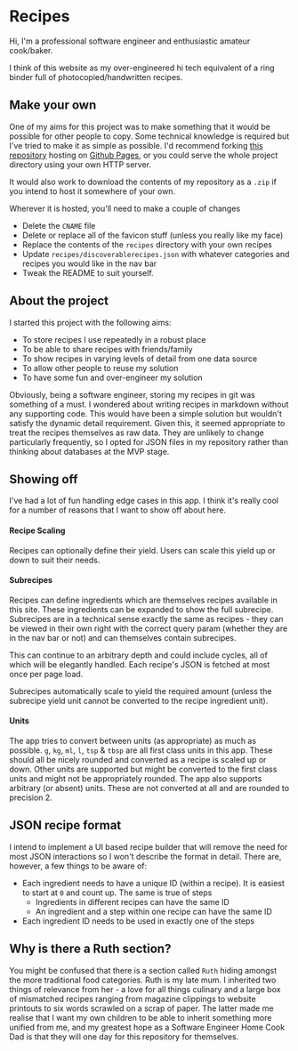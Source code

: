# Recipes

Hi, I'm a professional software engineer and enthusiastic amateur cook/baker. 

I think of this website as my over-engineered hi tech equivalent of a ring binder full of photocopied/handwritten recipes. 


## Make your own

One of my aims for this project was to make something that it would be possible for other people to copy. Some technical knowledge is required but I've tried to make it as simple as possible.
I'd recommend forking [this repository](https://github.com/thomsutcliffe/thomsutcliffe.github.io) hosting on [Github Pages](https://pages.github.com/), or you could serve the whole project directory using your own HTTP server.

It would also work to download the contents of my repository as a `.zip` if you intend to host it somewhere of your own.

Wherever it is hosted, you'll need to make a couple of changes
 
 - Delete the `CNAME` file
 - Delete or replace all of the favicon stuff (unless you really like my face)
 - Replace the contents of the `recipes` directory with your own recipes
 - Update `recipes/discoverablerecipes.json` with whatever categories and recipes you would like in the nav bar
 - Tweak the README to suit yourself.


## About the project

I started this project with the following aims:

- To store recipes I use repeatedly in a robust place
- To be able to share recipes with friends/family
- To show recipes in varying levels of detail from one data source
- To allow other people to reuse my solution
- To have some fun and over-engineer my solution


Obviously, being a software engineer, storing my recipes in git was something of a must.
I wondered about writing recipes in markdown without any supporting code. This would have been a simple solution but wouldn't satisfy the dynamic detail requirement.
Given this, it seemed appropriate to treat the recipes themselves as raw data. They are unlikely to change particularly frequently, so I opted for JSON files in my repository rather than thinking about databases at the MVP stage.

## Showing off

I've had a lot of fun handling edge cases in this app. I think it's really cool for a number of reasons that I want to show off about here.

#### Recipe Scaling

Recipes can optionally define their yield. Users can scale this yield up or down to suit their needs.

#### Subrecipes

Recipes can define ingredients which are themselves recipes available in this site. These ingredients can be expanded to show the full subrecipe. Subrecipes are in a technical sense exactly the same as recipes - they can be viewed in their own right with the correct query param (whether they are in the nav bar or not) and can themselves contain subrecipes.

This can continue to an arbitrary depth and could include cycles, all of which will be elegantly handled. Each recipe's JSON is fetched at most once per page load.

Subrecipes automatically scale to yield the required amount (unless the subrecipe yield unit cannot be converted to the recipe ingredient unit).


#### Units

The app tries to convert between units (as appropriate) as much as possible. `g`, `kg`, `ml`, `l`, `tsp` & `tbsp` are all first class units in this app. These should all be nicely rounded and converted as a recipe is scaled up or down. 
Other units are supported but might be converted to the first class units and might not be appropriately rounded. The app also supports arbitrary (or absent) units. These are not converted at all and are rounded to precision 2.


## JSON recipe format

I intend to implement a UI based recipe builder that will remove the need for most JSON interactions so I won't describe the format in detail. There are, however, a few things to be aware of:
- Each ingredient needs to have a unique ID (within a recipe). It is easiest to start at `0` and count up. The same is true of steps
  - Ingredients in different recipes can have the same ID
  - An ingredient and a step within one recipe can have the same ID 
- Each ingredient ID needs to be used in exactly one of the steps

## Why is there a Ruth section?

You might be confused that there is a section called `Ruth` hiding amongst the more traditional food categories. Ruth is my late mum. I inherited two things of relevance from her - a love for all things culinary and a large box of mismatched recipes ranging from magazine clippings to website printouts to six words scrawled on a scrap of paper. 
The latter made me realise that I want my own children to be able to inherit something more unified from me, and my greatest hope as a Software Engineer Home Cook Dad is that they will one day for this repository for themselves.
